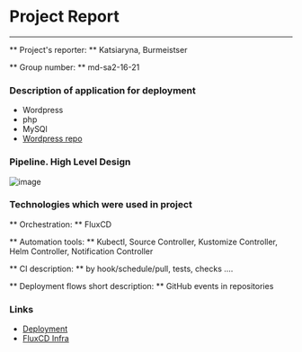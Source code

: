   # Project Report
  ---
  
 
 ** Project's reporter: **  Katsiaryna, Burmeistser

 ** Group number: ** md-sa2-16-21
  
### Description of application for deployment

+ Wordpress
+ php 
+ MySQl
+ [Wordpress repo](https://github.com/WordPress/WordPress)   

### Pipeline. High Level Design

![image](https://raw.githubusercontent.com/Apachy999/sa.it-academy.by/md-sa2-16-21/Katsiaryna_Burmeistser/Project/ci-cd.png "Scheme")
 

 ### Technologies which were used in project
** Orchestration: ** FluxCD

** Automation tools: ** Kubectl, Source Controller, Kustomize Controller, Helm Controller, Notification Controller

** CI description: ** by hook/schedule/pull, tests, checks ....

** Deployment flows short description: ** GitHub events in repositories




  ### Links 

  + [Deployment](https://github.com/Apachy999/wp-project)
  + [FluxCD Infra](https://github.com/Apachy999/fluxcd-infra)

  

